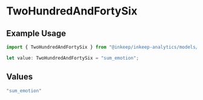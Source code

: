 # TwoHundredAndFortySix

## Example Usage

```typescript
import { TwoHundredAndFortySix } from "@inkeep/inkeep-analytics/models/operations";

let value: TwoHundredAndFortySix = "sum_emotion";
```

## Values

```typescript
"sum_emotion"
```